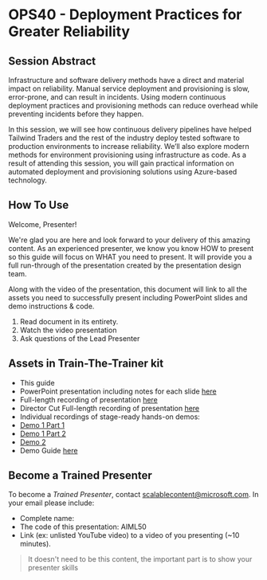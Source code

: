 # OPS40 - Deployment Practices for Greater Reliability

## Session Abstract

Infrastructure and software delivery methods have a direct and material impact on reliability. Manual service deployment and provisioning is slow, error-prone, and can result in incidents. Using modern continuous deployment practices and provisioning methods can reduce overhead while preventing incidents before they happen.

In this session, we will see how continuous delivery pipelines have helped Tailwind Traders and the rest of the industry deploy tested software to production environments to increase reliability. We’ll also explore modern methods for environment provisioning using infrastructure as code. As a result of attending this session, you will gain practical information on automated deployment and provisioning solutions using Azure-based technology.

## How To Use

Welcome, Presenter!

We're glad you are here and look forward to your delivery of this amazing content. As an experienced presenter, we know you know HOW to present so this guide will focus on WHAT you need to present. It will provide you a full run-through of the presentation created by the presentation design team.

Along with the video of the presentation, this document will link to all the assets you need to successfully present including PowerPoint slides and demo instructions &
code.

1.  Read document in its entirety.
2.  Watch the video presentation
3.  Ask questions of the Lead Presenter

## Assets in Train-The-Trainer kit

- This guide
- PowerPoint presentation including notes for each slide [here](https://globaleventcdn.blob.core.windows.net/assets/ops/ops40/PPT/OPS40_Deployment_Practices_for_Greater_Reliability.pptx)
- Full-length recording of presentation [here](https://globaleventcdn.blob.core.windows.net/assets/ops/ops40/video/dry-run/ops40-dry-run-three.mp4)
- Director Cut Full-length recording of presentation [here](https://youtu.be/T95Cw-sumNs)
- Individual recordings of stage-ready hands-on demos:
 - [Demo 1 Part 1](https://globaleventcdn.blob.core.windows.net/assets/ops/ops40/video/demos/ops40-demo1-part1.mp4)
 - [Demo 1 Part 2](https://globaleventcdn.blob.core.windows.net/assets/ops/ops40/video/demos/ops40-demo1-part2.mp4)
 - [Demo 2](https://globaleventcdn.blob.core.windows.net/assets/ops/ops40/video/demos/ops40-demo2.mp4)
- Demo Guide [here](https://github.com/microsoft/ignite-learning-paths/tree/master/ops/ops40)

## Become a Trained Presenter

To become a *Trained Presenter*, contact [scalablecontent@microsoft.com](mailto:scalablecontent@microsoft.com). In your email please include:

- Complete name:
- The code of this presentation: AIML50
- Link (ex: unlisted YouTube video) to a video of you presenting (~10 minutes).

> It doesn't need to be this content, the important part is to show your presenter skills
